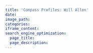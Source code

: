 ```yaml
---
title: 'Compass Profiles: Will Allen'
date:
image_path:
categories:
iframe_content:
search_engine_optimization:
  page_title:
  page_description:
---
```


